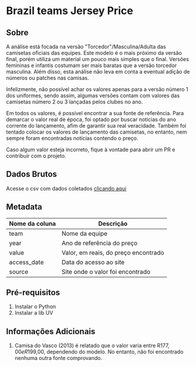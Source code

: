 # Brazil teams Jersey Price

## Sobre




A análise está focada na versão "Torcedor"/Masculina/Adulta das camisetas oficiais das equipes.
Este modelo é o mais próximo da versão final, porém utiliza um material 
um pouco mais simples que o final. Versões femininas e infantis costumam ser mais baratas 
que a versão torcedor masculina. 
Além disso, esta análise não leva em conta a eventual adição de números ou patches nas camisas.

Infelizmente, não possível achar os valores apenas para a versão número 1 dos uniformes,
sendo assim, algumas versões contam com valores das camisetas número 2 ou 3 
lançadas pelos clubes no ano.

Em todos os valores, é possível encontrar a sua fonte de referência. 
Para demarcar o valor real de época, foi optado por buscar notícias 
do ano corrente do lançamento, afim de garantir sua real veracidade. 
Também foi tentado colocar os valores de lançamento das camisetas, no entanto, 
nem sempre foram encontradas notícias contendo o preço. 

Caso algum valor esteja incorreto, fique à vontade para abrir um PR 
e contribuir com o projeto.

## Dados Brutos

Acesse o csv com dados coletados [clicando aqui](./raw/data.csv)

## Metadata

| Nome da coluna |   Descrição                          |
|----------------|--------------------------------------|
| team           | Nome da equipe                       |
| year           | Ano de referência do preço           |
| value          | Valor, em reais, do preço encontrado |
| access_date    | Data do acesso ao site               |
| source         |  Site onde o valor foi encontrado    |

## Pré-requisitos

1. Instalar o Python
2. Instalar a lib UV

## Informações Adicionais

1. Camisa do Vasco (2013) é relatado que o valor varia entre R$177,00 e R$199,00, 
dependendo do modelo. No entanto, não foi encontrado nenhuma outra fonte comprovando.